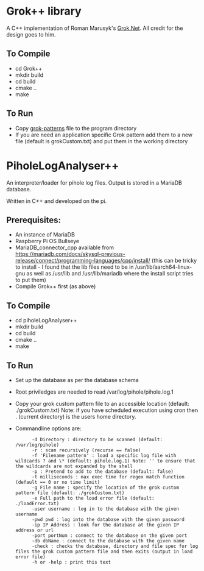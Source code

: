 # Grok++ library
A C++ implementation of Roman Marusyk's [Grok.Net](https://github.com/Marusyk/grok.net). All credit for the design goes to him.

## To Compile
- cd Grok++
- mkdir build
- cd build
- cmake ..
- make

## To Run
- Copy [grok-patterns](http://grokconstructor.appspot.com/groklib/grok-patterns) file to the program directory
- If you are need an application specific Grok pattern add them to a new file (default is grokCustom.txt) and put them in the working directory

# PiholeLogAnalyser++
An interpreter/loader for pihole log files. Output is stored in a MariaDB database.

Written in C++ and developed on the pi.

## Prerequisites:
- An instance of MariaDB 
- Raspberry Pi OS Bullseye
- MariaDB_connector_cpp available from https://mariadb.com/docs/skysql-previous-release/connect/programming-languages/cpp/install/ (this can be tricky to install - I found that the lib files need to be in /usr/lib/aarch64-linux-gnu as well as /usr/lib and /usr/lib/mariadb where the install script tries to put them)
- Compile Grok++ first (as above)

## To Compile
- cd piholeLogAnalyser++
- mkdir build
- cd build
- cmake ..
- make


## To Run
- Set up the database as per the database schema
- Root priviledges are needed to read /var/log/pihole/pihole.log.1 
- Copy your grok custom pattern file to an accessible location (default: ./grokCustom.txt) Note: if you have scheduled execution using cron then . (current directory) is the users home directory. 
- Commandline options are:

            -d Directory : directory to be scanned (default: /var/log/pihole)
            -r : scan recursively (recurse == false)
            -f 'Filename pattern' : load a specific log file with wildcards ? and \* (default: pihole.log.1) Note: '' to ensure that the wildcards are not expanded by the shell
            -p : Pretend to add to the database (default: false)
            -t milliseconds : max exec time for regex match function (default == 0 or no time limit)
            -g File name : specify the location of the grok custom pattern file (default: ./grokCustom.txt)
            -e Full path to the load error file (default: ./loadError.txt)
            -user username : log in to the database with the given username
            -pwd pwd : log into the database with the given password
            -ip IP Address : look for the database at the given IP address or url
            -port portNum : connect to the database on the given port
            -db dbName : connect to the database with the given name
            -check : checks the database, directory and file spec for log files the grok custom pattern file and then exits (output in load error file)
            -h or -help : print this text
